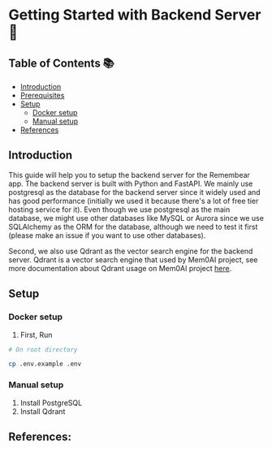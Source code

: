# Getting Started with Backend Server 🚀

## Table of Contents 📚

- [Introduction](#introduction)
- [Prerequisites](#prerequisites)
- [Setup](#setup)
    - [Docker setup](#docker-setup)
    - [Manual setup](#manual-setup)
- [References](#references)

## Introduction

This guide will help you to setup the backend server for the Remembear app. The backend server is built with Python and
FastAPI.
We mainly use postgresql as the database for the backend server since it widely used and has good performance (initially
we used it because there's a lot of free tier hosting service for it). Even though we use postgresql as the main
database, we might use other databases like MySQL or Aurora since we use SQLAlchemy as the ORM for the database,
although we need
to test it first (please make an issue if you want to use other databases).

Second, we also use Qdrant as the vector search engine for the backend server. Qdrant is a vector search engine that
used by Mem0AI project, see more documentation about Qdrant usage on Mem0AI
project [here](https://docs.mem0.ai/platform/overview).

## Setup

### Docker setup

1. First, Run

```bash
# On root directory

cp .env.example .env

```

### Manual setup

1. Install PostgreSQL
2. Install Qdrant

## References: